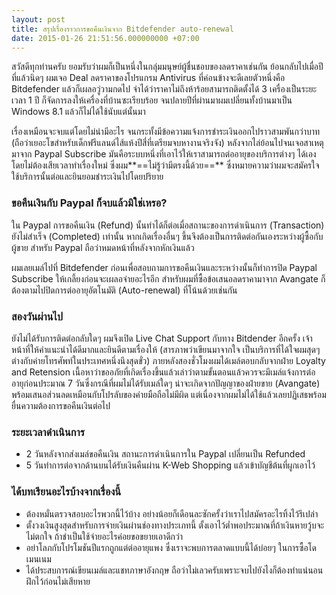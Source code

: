 ```yaml
---
layout: post
title: สรุปเรื่องราวการขอคืนเงินจาก Bitdefender auto-renewal
date: 2015-01-26 21:51:56.000000000 +07:00
---
```

สวัสดีทุกท่านครับ ยอมรับว่าผมก็เป็นหนึ่งในกลุ่มมนุษย์ผู้ชื่นชอบของลดราคาเช่นกัน ย้อนกลับไปเมื่อปีที่แล้วนิดๆ ผมเจอ Deal ลดราคาของโปรแกรม Antivirus ที่ค่อนข้างจะดีเลยตัวหนึ่งคือ Bitdefender แล้วก็เผลอวู่วามกดไป จำได้ว่าราคาไม่ถึงห้าร้อยสามารถติดตั้งได้ 3 เครื่องเป็นระยะเวลา 1 ปี ก็จัดการลงให้เครื่องที่บ้านซะเรียบร้อย จนปลายปีที่ผ่านมาผมเปลี่ยนทั้งบ้านมาเป็น Windows 8.1 แล้วก็ไม่ได้ใช้นับแต่นั้นมา

เรื่องเหมือนจะจบแต่โดยไม่น่ามีอะไร จนกระทั้งมีข้อความแจ้งการชำระเงินออกไปราวสามพันกว่าบาท (ถือว่าเยอะโขสำหรับเด็กฟรีแลนด์ไส้แห้งปีสี่ที่เตรียมจบหางานจริงจัง) หลังจากไล่ย้อนไปจนเจอสาเหตุมาจาก Paypal Subscribe มันคือระบบหนึ่งที่เอาไว้ให้เราสามารถต่ออายุของบริการต่างๆ ได้เองโดยไม่ต้องเสียเวลาทำเรื่องใหม่ ซึ่งผม**==ไม่รู้ว่ามีตรงนี้ด้วย==** ซึ่งหมายความว่าผมจะสมัครใจใช้บริการนั้นต่อและยินยอมชำระเงินไปโดยปริยาย

### ขอคืนเงินกับ Paypal ก็จบแล้วมิใช่เหรอ?

ใน Paypal การขอคืนเงิน (Refund) นั้นทำได้ก็ต่อเมื่อสถานะของการดำเนินการ (Transaction) ยังไม่สำเร็จ (Completed) เท่านั้น หากเกิดเรื่องอื่นๆ ขึ้นจึงต้องเป็นการติดต่อกันเองระหว่างผู้ซื้อกับผู้ขาย สำหรับ Paypal ถือว่าหมดหน้าที่หลังจากหักเงินแล้ว

ผมเลยเมล์ไปที่ Bitdefender ก่อนเพื่อสอบถามการขอคืนเงินและระหว่างนั้นก็ทำการปิด Paypal Subscribe ให้เกลี้ยงก่อนจะเผลอจ่ายอะไรอีก สำหรับผมที่ซื้อข้อเสนอลดราคามาจาก Avangate ก็ต้องตามไปปิดการต่ออายุอัตโนมัติ (Auto-renewal) ที่โน้นด้วยเช่นกัน

### สองวันผ่านไป

ยังไม่ได้รับการติดต่อกลับใดๆ ผมจึงเปิด Live Chat Support กับทาง Bitdender อีกครั้ง เจ้าหน้าที่ให้คำแนะนำได้ดีมากและยินดีตามเรื่องให้ (สารภาพว่าเขียนมาจากใจ เป็นบริการที่ได้ใจผมสุดๆ ต่างกับค่ายโทรศัพท์ในประเทศหนึ่งนึงสุดขั่ว) ภายหลังสองชั่วโมงผมได้เมล์ตอบกลับจากฝ่าย Loyalty and Retension เนื้อหาว่าขออภัยที่เกิดเรื่องขึ้นแล้วเล่าว่าตามขั้นตอนแล้วควรจะมีเมล์แจ้งการต่ออายุก่อนประมาณ 7 วันซึ่งกรณีที่ผมไม่ได้รับเมล์ใดๆ น่าจะเกิดจากปัญญาของฝ่ายขาย (Avangate) พร้อมเสนอส่วนลดเหมือนกับโปรลับของค่ายมือถือไม่มีผิด แต่เนื่องจากผมไม่ได้ใช้แล้วเลยปฏิเสธพร้อมยื่นความต้องการขอคืนเงินต่อไป

### ระยะเวลาดำเนินการ

* 2 วันหลังจากส่งเมล์ขอคืนเงิน สถานะการดำเนินการใน Paypal เปลี่ยนเป็น Refunded
* 5 วันทำการต่อจากด้านบนได้รับเงินคืนผ่าน K-Web Shopping แล้วเข้าบัญชีต้นที่ผูกเอาไว้

### ได้บทเรียนอะไรบ้างจากเรื่องนี้

* ต้องหมั่นตรวจสอบอะไรพวกนี้ไว้บ้าง อย่างน้อยก็เดือนละซักครั้งว่าเราไปสมัครอะไรทิ้งไว้รึเปล่า
* ตั้งวงเงินสูงสุดสำหรับการจ่ายเงินผ่านช่องทางประเภทนี้ ตั้งเอาไว้ต่ำพอประมาณที่ถ้าเงินหายวู้บจะไม่ตกใจ ถ้าชำเป็นใช้จ่ายอะไรค่อยขอขยายเอาดีกว่า
* อย่าโลภกับโปรโมชันปีแรกถูกแต่ต่ออายุแพง ซึ่งเราจะพบการตลาดแบบนี้ได้บ่อยๆ ในการซื้อโดเมนเนม
* ได้ประสบการณ์เขียนเมล์และแชทภาษาอังกฤษ ถือว่าไม่เลวครับเพราะจบไปยังไงก็ต้องทำแน่นอน ฝึกไว้ก่อนไม่เสียหาย

